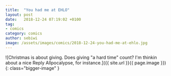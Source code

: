 ```yaml
---
title:  "You had me at EHLO"
layout: post
date:   2018-12-24 07:19:02 +0100
tag:
- comics
category: comics
author: sebiwi
image: /assets/images/comics/2018-12-24-you-had-me-at-ehlo.jpg
---
```


![Christmas is about giving. Does giving "a hard time" count? I'm thinkin about a nice Reply Allpocalypse, for instance.]({{ site.url }}{{ page.image }}){: class="bigger-image" }
